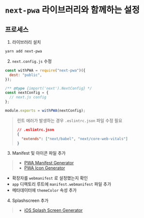 # `next-pwa` 라이브러리와 함께하는 설정

## 프로세스

1. 라이브러리 설치

```sh
yarn add next-pwa
```

2. `next.config.js` 수정

```js
const withPWA = require("next-pwa")({
  dest: "public",
});

/** @type {import('next').NextConfig} */
const nextConfig = {
  // next.js config
};

module.exports = withPWA(nextConfig);
```

> 린트 에러가 발생하는 경우 `.eslintrc.json` 파일 수정 필요
>
> ```json
> // .eslintrc.json
> {
>   "extends": ["next/babel", "next/core-web-vitals"]
> }
> ```

3. Manifest 및 아이콘 파일 추가

> - [PWA Manifest Generator](https://www.simicart.com/manifest-generator.html/)
> - [PWA Icon Generator](https://tools.crawlink.com/tools/pwa-icon-generator/)

- 확장자를 `webmanifest` 로 설정했는지 확인
- `app` 디렉토리 루트에 `manifest.webmanifest` 파일 추가
- 메타데이터에 `themeColor` 속성 추가

4. Splashscreen 추가

> - [iOS Splash Screen Generator](https://appsco.pe/developer/splash-screens)
